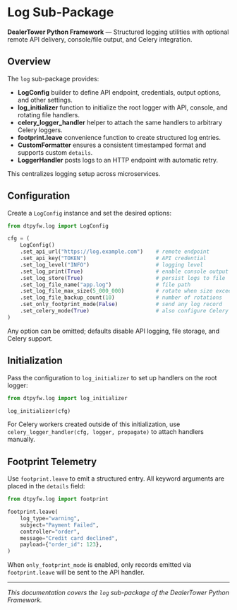 # Log Sub-Package

**DealerTower Python Framework** — Structured logging utilities with optional remote API delivery, console/file output, and Celery integration.

## Overview

The `log` sub-package provides:

- **LogConfig** builder to define API endpoint, credentials, output options, and other settings.
- **log_initializer** function to initialize the root logger with API, console, and rotating file handlers.
- **celery_logger_handler** helper to attach the same handlers to arbitrary Celery loggers.
- **footprint.leave** convenience function to create structured log entries.
- **CustomFormatter** ensures a consistent timestamped format and supports custom `details`.
- **LoggerHandler** posts logs to an HTTP endpoint with automatic retry.

This centralizes logging setup across microservices.

## Configuration

Create a `LogConfig` instance and set the desired options:

```python
from dtpyfw.log import LogConfig

cfg = (
    LogConfig()
    .set_api_url("https://log.example.com")    # remote endpoint
    .set_api_key("TOKEN")                      # API credential
    .set_log_level("INFO")                     # logging level
    .set_log_print(True)                       # enable console output
    .set_log_store(True)                       # persist logs to file
    .set_log_file_name("app.log")              # file path
    .set_log_file_max_size(5_000_000)          # rotate when size exceeded
    .set_log_file_backup_count(10)             # number of rotations
    .set_only_footprint_mode(False)            # send any log record
    .set_celery_mode(True)                     # also configure Celery loggers
)
```

Any option can be omitted; defaults disable API logging, file storage, and Celery support.

## Initialization

Pass the configuration to `log_initializer` to set up handlers on the root logger:

```python
from dtpyfw.log import log_initializer

log_initializer(cfg)
```

For Celery workers created outside of this initialization, use `celery_logger_handler(cfg, logger, propagate)` to attach handlers manually.

## Footprint Telemetry

Use `footprint.leave` to emit a structured entry. All keyword arguments are placed in the `details` field:

```python
from dtpyfw.log import footprint

footprint.leave(
    log_type="warning",
    subject="Payment Failed",
    controller="order",
    message="Credit card declined",
    payload={"order_id": 123},
)
```

When `only_footprint_mode` is enabled, only records emitted via `footprint.leave` will be sent to the API handler.

---

*This documentation covers the `log` sub-package of the DealerTower Python Framework.*
